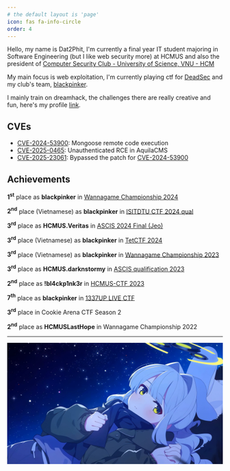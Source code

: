 ```yaml
---
# the default layout is 'page'
icon: fas fa-info-circle
order: 4
---
```


Hello, my name is Dat2Phit, I'm currently a final year IT student majoring in Software Engineering (but I like web security more) at HCMUS and also the president of [Computer Security Club - University of Science, VNU - HCM](https://www.facebook.com/hcmus.compsec.club)

My main focus is web exploitation, I'm currently playing ctf for [DeadSec](https://deadsec.team/) and my club's team, [blackpinker](https://ctftime.org/team/155048).

I mainly train on dreamhack, the challenges there are really creative and fun, here's my profile [link](https://dreamhack.io/users/30626).
## CVEs
- [CVE-2024-53900](https://nvd.nist.gov/vuln/detail/CVE-2024-53900): Mongoose remote code execution
- [CVE-2025-0465](https://nvd.nist.gov/vuln/detail/CVE-2025-0465): Unauthenticated RCE in AquilaCMS
- [CVE-2025-23061](https://nvd.nist.gov/vuln/detail/CVE-2025-23061): Bypassed the patch for [CVE-2024-53900](https://nvd.nist.gov/vuln/detail/CVE-2024-53900)

## Achievements

**1<sup>st</sup>** place as **blackpinker** in [Wannagame Championship 2024](https://ctftime.org/event/2515/)

**2<sup>nd</sup>** place (Vietnamese) as **blackpinker** in [ISITDTU CTF 2024 qual](https://ctftime.org/event/2456/)

**3<sup>rd</sup>** place as **HCMUS.Veritas** in [ASCIS 2024 Final (Jeo)](https://ascis.vnisa.org.vn/en/)

**3<sup>rd</sup>** place (Vietnamese) as **blackpinker** in [TetCTF 2024](https://ctftime.org/event/2212)

**3<sup>rd</sup>** place (Vietnamese) as **blackpinker** in [Wannagame Championship 2023](https://ctftime.org/event/2146)

**3<sup>rd</sup>** place as **HCMUS.darknstormy** in [ASCIS qualification 2023](https://ascis.vnisa.org.vn/en/)

**2<sup>nd</sup>** place as **!bl4ckp1nk3r** in [HCMUS-CTF 2023](https://ctftime.org/ctf/902)

**7<sup>th</sup>** place as **blackpinker** in [1337UP LIVE CTF](https://ctftime.org/event/2134)

**3<sup>rd</sup>** place in Cookie Arena CTF Season 2

**2<sup>nd</sup>** place as **HCMUSLastHope** in Wannagame Championship 2022

---
![banner](/assets/img/misc/banner4.jpeg)